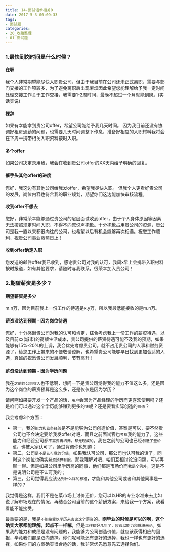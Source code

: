 ```yaml
---
title: 14-面试话术相关0
date: 2017-5-3 00:09:33
tags:
- 面试题
categories: 
- 20_收藏整理
- 01_面试题
---
```




### 1.最快到岗时间是什么时候？

#### 在职

我个人非常期望能尽快入职贵公司，但由于我目前在公司还未正式离职，需要与部门交接的工作项较多，为了避免离职后出现麻烦因此希望您能理解给予我一定时间处理交接工作关于工作交接，我需要1-2周时间，最晚不超过一个月就能到岗。(实话实说)

#### 裸辞

如果有幸能拿到贵公司offer，希望公司能给予我几天时间。
因为我目前还没有协调好租房通勤的问题，也需要几天时间调整下作息，准备好相应的入职材料我将会在下周一携带相关入职资料按时入职。

#### 多个offer

如果公司决定录用我，我会在收到贵公司offer的XX天内给予明确的回复。

#### 催手头其他offer的进度

您好，我这边有其他公司给我发offer，希望我尽快入职。
但我个人更看好贵公司的发展，岗位内容也符合我的职业规划，期望你们这边能加快审核流程。

#### 收到offer不想去

您好，非常荣幸能够通过贵公司的层层面试收到offer，由于个人身体原因等因素无法按照规定时间入职，不得不向您说声抱歉。十分抱歉占用贵公司的资源，贵公司是我一直以来都很向往的公司，也希望以后有机会能够再次相遇。祝您工作顺利，祝贵公司事业蒸蒸日上！

#### 收到offer确定入职

您发送的邮件offer我已收到，感谢贵公司对我的认可，我周x早上会携带入职材料按时报道，如有其他要求，请随时与我联系，很荣幸加入贵公司！



### 2.期望薪资是多少？

#### 期望薪资是多少

m.n万，因为目前我上一份工作的待遇是x.y万，所以我最低能接收的是m.n万。

#### 薪资没达到预期 - 因为岗位待遇

您好，十分感谢贵公司对我的认可和肯定，综合考虑我上一份工作的薪资待遇，以及目前xx(城市)的高额生活成本，贵公司提供的薪资待遇可能不及我的预期，如果能够有15%-20%的上调，我会优先考虑贵公司。就不占用贵公司的人事和财务资源了，给您工作上带来的不便敬请谅解，也希望贵公司能够早日找到更加合适的人选，真诚的祝愿贵公司发展顺利，节节高升！

#### 薪资没达到预期 - 因为学历问题

我在`之前的公司收入`也不低啊，想问一下是贵公司觉得我的能力不值这么多，还是因为这个岗位的薪资预算是这么多，还是仅仅是因为学历？

请问啊如果要开发一个产品的话，`用户`会因为产品经理的学历而更喜欢使用吗？还是咱们可以通过这个学历能够赚到更多的`钱`呢？还是要看实际创造的`价值`？

我会考虑3个方面：

* 第一，我的`能力和业务经验`是不是能够为公司创造价值，答案是可以，要不然贵公司也不会决定要给我发offer对吧，而且之前面试官也`考察`我的能力了，这些能力和经验公司都`不需要再培养，都是现成的`。我在之前的公司也已经`创造了些价值`，也被大家认可了，通过背调你也知道；
* 第二，公司`是不是认可我的价值`，如果我认可公司，那公司也认可我的话了，同时这个岗位也确实`薪资预算有限`，那我理解对吧，咱们互相讨论没问题，可以再聊一聊。但是如果公司里学历高的同事，他们都是市场价而`我是个例外`，这是不是说明公司是不认可我的；
* 第三，公司觉得我应该`达到什么样的标准`，才能和其他公司或者和其他同事是一样的？

我觉得是这样，我们不是在菜市场上讨价还价，您可以以HR的专业水准来去比如说了解市场现在的情况，再结合公司当前的这个薪酬方案，来给我一个方案，我看看能不能接受。

最重要的是，我是`不能接受以学历来去论这个薪资`的。**刚毕业的时候是可以的啊，这个确实大家都能理解，起点不一样嘛**，但是`工作都好几年了，应该以能力和成绩来论`。如果我的能力和成绩是没有问题的，我能够为公司创造价值，就应该获得相应的回报，毕竟我们都是双向选择。你们呢可能还有更好的选择，我也一样也有更好的选择，如果你们的方案确实很合适的话，我非常优先愿意先去选择你们。

